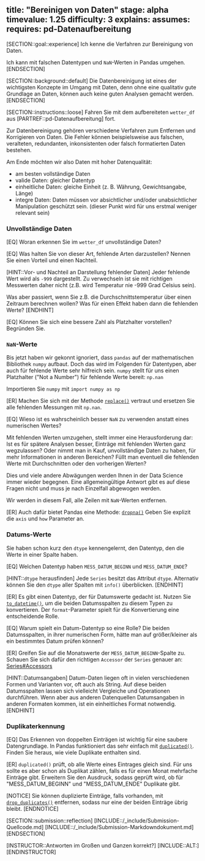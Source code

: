 title: "Bereinigen von Daten"
stage: alpha
timevalue: 1.25
difficulty: 3
explains:
assumes:
requires: pd-Datenaufbereitung
---

[SECTION::goal::experience]
Ich kenne die Verfahren zur Bereinigung von Daten.

Ich kann mit falschen Datentypen und `NaN`-Werten in Pandas umgehen.
[ENDSECTION]


[SECTION::background::default]
Die Datenbereinigung ist eines der wichtigsten Konzepte im Umgang mit Daten, denn ohne eine
qualitativ gute Grundlage an Daten, können auch keine guten Analysen gemacht werden.
[ENDSECTION]


[SECTION::instructions::loose]
Fahren Sie mit dem aufbereiteten `wetter_df` aus [PARTREF::pd-Datenaufbereitung] fort.

Zur Datenbereinigung gehören verschiedene Verfahren zum Entfernen und Korrigieren 
von Daten.
Die Fehler können beispielsweise aus falschen, veralteten, redundanten, inkonsistenten oder falsch
formatierten Daten bestehen.

Am Ende möchten wir also Daten mit hoher Datenqualität:
- am besten vollständige Daten
- valide Daten: gleicher Datentyp
- einheitliche Daten: gleiche Einheit (z. B. Währung, Gewichtsangabe, Länge)
- integre Daten: Daten müssen vor absichtlicher und/oder unabsichtlicher Manipulation geschützt sein.
(dieser Punkt wird für uns erstmal weniger relevant sein)

### Unvollständige Daten

[EQ] Woran erkennen Sie im `wetter_df` unvollständige Daten?

[EQ] Was halten Sie von dieser Art, fehlende Arten darzustellen?
Nennen Sie einen Vorteil und einen Nachteil.

[HINT::Vor- und Nachteil an Darstellung fehlender Daten]
Jeder fehlende Wert wird als `-999` dargestellt. 
Zu verwechseln ist sie mit richtigen Messwerten daher nicht 
(z.B. wird Temperatur nie -999 Grad Celsius sein). 

Was aber passiert, wenn Sie z.B. die Durchschnittstemperatur über einen Zeitraum berechnen wollen?
Was für einen Effekt haben dann die fehlenden Werte?
[ENDHINT]

[EQ] Können Sie sich eine bessere Zahl als Platzhalter vorstellen?
Begründen Sie.

### `NaN`-Werte

Bis jetzt haben wir gekonnt ignoriert, dass `pandas` auf der mathematischen Bibliothek `numpy`
aufbaut.
Doch das wird im Folgenden für Datentypen, aber auch für fehlende Werte sehr hilfreich sein.
`numpy` stellt für uns einen Platzhalter ("Not a Number") für fehlende Werte bereit: `np.nan`

Importieren Sie `numpy` mit `import numpy as np` 

[ER] Machen Sie sich mit der Methode 
[`replace()`](https://pandas.pydata.org/docs/reference/api/pandas.DataFrame.replace.html#pandas.DataFrame.replace)
vertraut und ersetzen Sie alle fehlenden Messungen mit `np.nan`.

[EQ] Wieso ist es wahrscheinlich besser `NaN` zu verwenden anstatt eines numerischen Wertes?

Mit fehlenden Werten umzugehen, stellt immer eine Herausforderung dar:
Ist es für spätere Analysen besser, Einträge mit fehlenden Werten ganz wegzulassen?
Oder nimmt man in Kauf, unvollständige Daten zu haben, für mehr Informationen in anderen Bereichen?
Füllt man eventuell die fehlenden Werte mit Durchschnitten oder den vorherigen Werten?

Dies und viele andere Abwägungen werden Ihnen in der Data Science immer wieder begegnen. 
Eine allgemeingültige Antwort gibt es auf diese Fragen nicht und muss je nach Einzelfall abgewogen
werden.

Wir werden in diesem Fall, alle Zeilen mit `NaN`-Werten entfernen.

[ER] Auch dafür bietet Pandas eine Methode:
[`dropna()`](https://pandas.pydata.org/docs/reference/api/pandas.DataFrame.dropna.html#pandas.DataFrame.dropna)
Geben Sie explizit die `axis` und `how` Parameter an.

### Datums-Werte

Sie haben schon kurz den `dtype` kennengelernt, den Datentyp, den die Werte in einer Spalte haben.

[EQ] Welchen Datentyp haben `MESS_DATUM_BEGINN` und `MESS_DATUM_ENDE`?

[HINT::`dtype` herausfinden]
Jede `Series` besitzt das Attribut `dtype`.
Alternativ können Sie den `dtype` aller Spalten mit `info()` überblicken.
[ENDHINT]

[ER] Es gibt einen Datentyp, der für Datumswerte gedacht ist. Nutzen Sie
[`to_datetime()`](https://pandas.pydata.org/docs/reference/api/pandas.to_datetime.html#pandas.to_datetime),
um die beiden Datumsspalten zu diesem Typen zu konvertieren. 
Der `format`-Parameter spielt für die Konvertierung eine entscheidende Rolle.

[EQ] Warum spielt ein Datum-Datentyp so eine Rolle?
Die beiden Datumsspalten, in ihrer numerischen Form, hätte man auf größer/kleiner als ein bestimmtes
Datum prüfen können?

[ER] Greifen Sie auf die Monatswerte der `MESS_DATUM_BEGINN`-Spalte zu.
Schauen Sie sich dafür den richtigen `Accessor` der `Series` genauer an:
[Series#Accessors](https://pandas.pydata.org/docs/reference/series.html#accessors)

[HINT::Datumsangaben]
Datum-Daten liegen oft in vielen verschiedenen Formen und Varianten vor, oft auch als String.
Auf diese beiden Datumsspalten lassen sich vielleicht Vergleiche und Operationen durchführen.
Wenn aber aus anderen Datenquellen Datumsangaben in anderen Formaten kommen, ist ein einheitliches
Format notwendig.
[ENDHINT]

### Duplikaterkennung

[EQ] Das Erkennen von doppelten Einträgen ist wichtig für eine saubere Datengrundlage. 
In Pandas funktioniert das sehr einfach mit
[`duplicated()`](https://pandas.pydata.org/docs/reference/api/pandas.DataFrame.duplicated.html#pandas.DataFrame.duplicated).
Finden Sie heraus, wie viele Duplikate enthalten sind.

[ER] `duplicated()` prüft, ob alle Werte eines Eintrages gleich sind.
Für uns sollte es aber schon als Duplikat zählen, falls es für einen Monat mehrfache Einträge gibt.
Erweitern Sie den Ausdruck, sodass geprüft wird, ob für "MESS_DATUM_BEGINN" und "MESS_DATUM_ENDE"
Duplikate gibt.

[NOTICE]
Sie können duplizierte Einträge, falls vorhanden, mit
[`drop_duplicates()`](https://pandas.pydata.org/docs/reference/api/pandas.DataFrame.drop_duplicates.html#pandas.DataFrame.drop_duplicates)
entfernen, sodass nur eine der beiden Einträge übrig bleibt.
[ENDNOTICE]

[SECTION::submission::reflection]
[INCLUDE::/_include/Submission-Quellcode.md]
[INCLUDE::/_include/Submission-Markdowndokument.md]
[ENDSECTION]

[INSTRUCTOR::Antworten im Großen und Ganzen korrekt?]
[INCLUDE::ALT:]
[ENDINSTRUCTOR]
